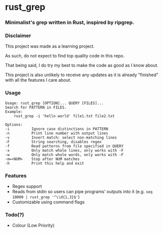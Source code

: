 # rust\_grep

### Minimalist's grep written in Rust, inspired by ripgrep.

### Disclaimer

This project was made as a learning project.

As such, do not expect to find top quality code in this repo.

That being said, I do try my best to make the code as good as I know about.

This project is also unlikely to receive any updates as it is already "finished" with all the features I care about.

### Usage
```
Usage: rust_grep [OPTION]... QUERY [FILES]...
Search for PATTERN in FILES.
Example:
    rust_grep -i 'hello world' file1.txt file2.txt

Options:
-i          Ignore case distinctions in PATTERN
-n          Print line number with output lines
-v          Invert match: select non-matching lines
-F          String searching, disables regex
-f          Read patterns from file specified in QUERY
-x          Only match whole lines, only works with -F
-w          Only match whole words, only works with -F
-m=<NUM>    Stop after NUM matches
-h          Print this help and exit
```

### Features
+ Regex support
+ Reads from stdin so users can pipe programs' outputs into it (e.g. `seq 10000 | rust_grep '^\\d{1,3}$'`)
+ Customizable using command flags

### Todo(?)
+ Colour (Low Priority)
